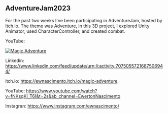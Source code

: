 ## AdventureJam2023
For the past two weeks I've been participating in AdventureJam, hosted by Itch.io.
The theme was Adventure, in this 3D project, I explored Unity Animator, used CharacterController, and created combat.



YouTube:


[![Magic Adventure](https://i9.ytimg.com/vi_webp/fNKsqKi_T6I/mq1.webp?sqp=CNCWrKQG-oaymwEmCMACELQB8quKqQMa8AEB-AH-CYAC0AWKAgwIABABGBMgXyhyMA8=&rs=AOn4CLDE1XYgp-TzaIL-F56C-xQdkQ_jnw)](https://youtu.be/fNKsqKi_T6I)


Linkedin: https://www.linkedin.com/feed/update/urn:li:activity:7075055721687506944/


itch.io: https://ewnascimento.itch.io/magic-adventure


YouTube: https://www.youtube.com/watch?v=fNKsqKi_T6I&t=2s&ab_channel=EwertonNascimento


Instagran: https://www.instagram.com/ewnascimento/


